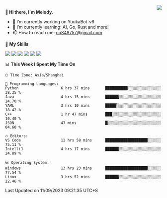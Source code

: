 <a href="#">
  <img align="right" src="https://github-readme-stats.vercel.app/api?username=melodyyuuka&count_private=true&show_icons=true" />
</a>

**👋 Hi there, I`m Melody.**

- 🔭 I’m currently working on YuukaBot-v6
- 🌱 I’m currently learning: AI, Go, Rust and more!
- 📫 How to reach me: no848757@gmail.com

🌟 **My Skills** 

![](https://img.shields.io/badge/-Python-3e74a2?style=flat-square&logo=Python&logoColor=fff)
![](https://img.shields.io/badge/-Java-007396?style=flat-square&logo=OpenJDK&logoColor=fff)
![](https://img.shields.io/badge/-Node.js-339933?style=flat-square&logo=Node.js&logoColor=fff)
![](https://img.shields.io/badge/-Git-f05032?style=flat-square&logo=git&logoColor=fff)
![](https://img.shields.io/badge/-PostgreSQL-4169e1?style=flat-square&logo=PostgreSQL&logoColor=fff)
![](https://img.shields.io/badge/-VSCode-007acc?style=flat-square&logo=Visual-Studio-Code&logoColor=fff)


<!--START_SECTION:waka-->
📊 **This Week I Spent My Time On** 

```text
🕑︎ Time Zone: Asia/Shanghai

💬 Programming Languages: 
Python                   6 hrs 37 mins       ██████████░░░░░░░░░░░░░░░   38.35 % 
Java                     4 hrs 15 mins       ██████░░░░░░░░░░░░░░░░░░░   24.70 % 
YAML                     3 hrs 10 mins       █████░░░░░░░░░░░░░░░░░░░░   18.42 % 
C++                      1 hr 47 mins        ███░░░░░░░░░░░░░░░░░░░░░░   10.40 % 
JSON                     47 mins             █░░░░░░░░░░░░░░░░░░░░░░░░   04.60 % 

🔥 Editors: 
VS Code                  12 hrs 58 mins      ███████████████████░░░░░░   75.11 % 
IntelliJ                 4 hrs 17 mins       ██████░░░░░░░░░░░░░░░░░░░   24.89 % 

💻 Operating System: 
Windows                  13 hrs 23 mins      ███████████████████░░░░░░   77.54 % 
Linux                    3 hrs 52 mins       ██████░░░░░░░░░░░░░░░░░░░   22.46 % 
```


 Last Updated on 11/09/2023 09:21:35 UTC+8
<!--END_SECTION:waka-->
